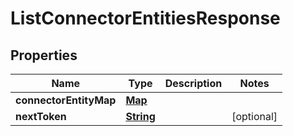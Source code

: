 

# ListConnectorEntitiesResponse


## Properties

| Name | Type | Description | Notes |
|------------ | ------------- | ------------- | -------------|
|**connectorEntityMap** | [**Map**](Map.md) |  |  |
|**nextToken** | [**String**](String.md) |  |  [optional] |



